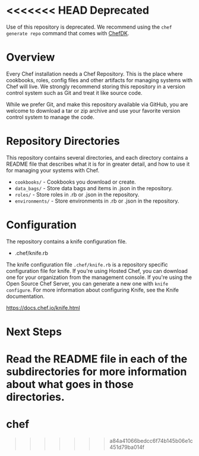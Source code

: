 <<<<<<< HEAD
Deprecated
==========

Use of this repository is deprecated. We recommend using the `chef generate repo` command that comes with [ChefDK](http://downloads.chef.io/chef-dk/).

Overview
========

Every Chef installation needs a Chef Repository. This is the place where cookbooks, roles, config files and other artifacts for managing systems with Chef will live. We strongly recommend storing this repository in a version control system such as Git and treat it like source code.

While we prefer Git, and make this repository available via GitHub, you are welcome to download a tar or zip archive and use your favorite version control system to manage the code.

Repository Directories
======================

This repository contains several directories, and each directory contains a README file that describes what it is for in greater detail, and how to use it for managing your systems with Chef.

* `cookbooks/` - Cookbooks you download or create.
* `data_bags/` - Store data bags and items in .json in the repository.
* `roles/` - Store roles in .rb or .json in the repository.
* `environments/` - Store environments in .rb or .json in the repository.

Configuration
=============

The repository contains a knife configuration file.

* .chef/knife.rb

The knife configuration file `.chef/knife.rb` is a repository specific configuration file for knife. If you're using Hosted Chef, you can download one for your organization from the management console. If you're using the Open Source Chef Server, you can generate a new one with `knife configure`. For more information about configuring Knife, see the Knife documentation.

https://docs.chef.io/knife.html

Next Steps
==========

Read the README file in each of the subdirectories for more information about what goes in those directories.
=======
# chef
>>>>>>> a84a41066bedcc6f74b145b06e1c451d79ba014f

